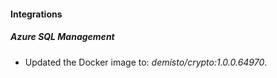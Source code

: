 #### Integrations
##### Azure SQL Management
- Updated the Docker image to: *demisto/crypto:1.0.0.64970*.
